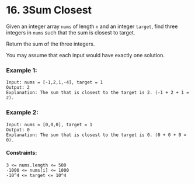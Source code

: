 # 16. 3Sum Closest

Given an integer array `nums` of length `n` and an integer `target`, find three integers in `nums` such that the sum is closest to target.

Return the sum of the three integers.

You may assume that each input would have exactly one solution.

### Example 1:

```
Input: nums = [-1,2,1,-4], target = 1
Output: 2
Explanation: The sum that is closest to the target is 2. (-1 + 2 + 1 = 2).
```

### Example 2:

```
Input: nums = [0,0,0], target = 1
Output: 0
Explanation: The sum that is closest to the target is 0. (0 + 0 + 0 = 0).
```

#### Constraints:

```
3 <= nums.length <= 500
-1000 <= nums[i] <= 1000
-10^4 <= target <= 10^4
```
